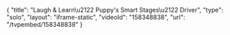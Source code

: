 {
    "title": "Laugh & Learn\u2122 Puppy's Smart Stages\u2122 Driver",
    "type": "solo",
    "layout": "iframe-static",
    "videoId": "158348838",
    "url": "\/tvpembed\/158348838"
}
